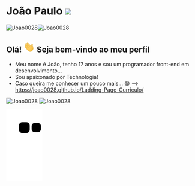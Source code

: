 # João Paulo <img src="https://emojis.slackmojis.com/emojis/images/1531849430/4246/blob-sunglasses.gif" width="30"/>

<div style="display: flex">
<img src = "https://komarev.com/ghpvc/?username=Joao0028&label=Profile%20views&color=brightgreen" alt="Joao0028"  style="float:right, margin-right:10px"/>
<img src="https://img.shields.io/github/followers/Joao0028?label=Follow&color=brightgreen" alt="Joao0028" style="float:left" />
</div>

## Olá! <img  src="https://raw.githubusercontent.com/ABSphreak/ABSphreak/master/gifs/Hi.gif" width="30" /> Seja bem-vindo ao meu perfil
- Meu nome é João, tenho 17 anos e sou um programador front-end em desenvolvimento...
- Sou apaixonado por Technologia!
- Caso queira me conhecer um pouco mais... 😁 --> https://joao0028.github.io/Ladding-Page-Curriculo/
<div>
  <img height="180em" src="https://github-readme-stats.vercel.app/api?username=Joao0028&show_icons=true&count_private=true&locale=pt-BR&theme=dark" alt="Joao0028" />
  <img height="180em" src="https://github-readme-stats.vercel.app/api/top-langs/?username=Joao0028&layout=compact&langs_count=7&count_private=true&locale=pt-BR&theme=dark" alt="Joao0028" />
</div>

![Snake animation](https://github.com/Joao0028/Joao0028/blob/output/github-contribution-grid-snake.svg)
